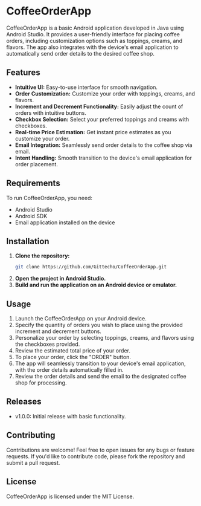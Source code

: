 # CoffeeOrderApp

CoffeeOrderApp is a basic Android application developed in Java using Android Studio. It provides a user-friendly interface for placing coffee orders, including customization options such as toppings, creams, and flavors. The app also integrates with the device's email application to automatically send order details to the desired coffee shop.

## Features

- **Intuitive UI:** Easy-to-use interface for smooth navigation.
- **Order Customization:** Customize your order with toppings, creams, and flavors.
- **Increment and Decrement Functionality:** Easily adjust the count of orders with intuitive buttons.
- **Checkbox Selection:** Select your preferred toppings and creams with checkboxes.
- **Real-time Price Estimation:** Get instant price estimates as you customize your order.
- **Email Integration:** Seamlessly send order details to the coffee shop via email.
- **Intent Handling:** Smooth transition to the device's email application for order placement.

## Requirements

To run CoffeeOrderApp, you need:

- Android Studio
- Android SDK
- Email application installed on the device

## Installation

1. **Clone the repository:**
   ```bash
   git clone https://github.com/Gittecho/CoffeeOrderApp.git
2. **Open the project in Android Studio.**
3. **Build and run the application on an Android device or emulator.**

## Usage
1. Launch the CoffeeOrderApp on your Android device.
2. Specify the quantity of orders you wish to place using the provided increment and decrement buttons.
3. Personalize your order by selecting toppings, creams, and flavors using the checkboxes provided.
4. Review the estimated total price of your order.
5. To place your order, click the "ORDER" button.
6. The app will seamlessly transition to your device's email application, with the order details automatically filled in.
7. Review the order details and send the email to the designated coffee shop for processing.

## Releases
- v1.0.0: Initial release with basic functionality.

## Contributing
Contributions are welcome! Feel free to open issues for any bugs or feature requests. If you'd like to contribute code, please fork the repository and submit a pull request.

## License
CoffeeOrderApp is licensed under the MIT License.
